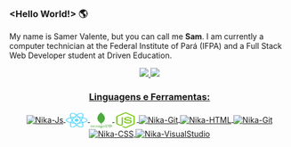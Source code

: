 ### <Hello World!> 🌎

My name is Samer Valente, but you can call me **Sam**. I am currently a computer technician at the Federal Institute of Pará (IFPA) and a Full Stack Web Developer student at Driven Education.

<div align="center">
  <a href="https://github.com/samervalente">
  <img height="180em" src="https://github-readme-stats.vercel.app/api?username=samervalente&show_icons=true&theme=dracula&include_all_commits=true&count_private=true"/>
  <img height="180em" src="https://github-readme-stats.vercel.app/api/top-langs/?username=samervalente&layout=compact&langs_count=7&theme=dracula"/>
    
 ### Linguagens e Ferramentas:
<img align="center" alt="Nika-Js" height="30" width="40" src="https://cdn.jsdelivr.net/gh/devicons/devicon/icons/javascript/javascript-original.svg">
<img align="center" alt="Nika-Git" height="30" width="40" src="https://raw.githubusercontent.com/devicons/devicon/1119b9f84c0290e0f0b38982099a2bd027a48bf1/icons/react/react-original.svg">
<img align="center" alt="Nika-Git" height="30" width="40" src="https://raw.githubusercontent.com/devicons/devicon/1119b9f84c0290e0f0b38982099a2bd027a48bf1/icons/mongodb/mongodb-plain-wordmark.svg">
<img align="center" alt="Nika-Git" height="30" width="40" src="https://raw.githubusercontent.com/devicons/devicon/1119b9f84c0290e0f0b38982099a2bd027a48bf1/icons/nodejs/nodejs-plain.svg">    
<img align="center" alt="Nika-Git" height="30" width="40" src="https://cdn.jsdelivr.net/gh/devicons/devicon/icons/git/git-original.svg">
<img align="center" alt="Nika-HTML" height="30" width="40" src="https://cdn.jsdelivr.net/gh/devicons/devicon/icons/html5/html5-original.svg">
<img align="center" alt="Nika-Git" height="30" width="40" src="">      
<img align="center" alt="Nika-CSS" height="30" width="40" src="https://cdn.jsdelivr.net/gh/devicons/devicon/icons/css3/css3-original.svg">

<img align="center" alt="Nika-VisualStudio" height="30" width="40" src="https://cdn.jsdelivr.net/gh/devicons/devicon/icons/visualstudio/visualstudio-plain.svg">


</div>
  
  
  

